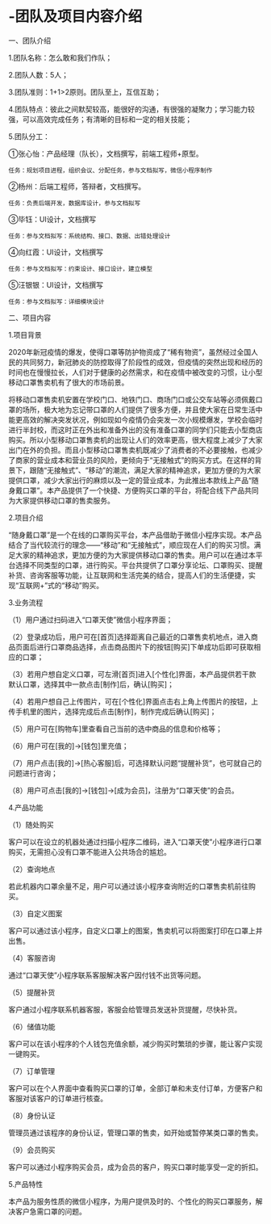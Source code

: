 # -团队及项目内容介绍
一、团队介绍

1.团队名称：怎么敢和我们作队；

2.团队人数：5人；

3.团队准则：1+1>2原则。团队至上，互信互助；

4.团队特点：彼此之间默契较高，能很好的沟通，有很强的凝聚力；学习能力较强，可以高效完成任务；有清晰的目标和一定的相关技能；

5.团队分工：

①张心怡：产品经理（队长），文档撰写，前端工程师+原型。

    任务：规划项目进程，组织会议、分配任务，参与文档拟写，微信小程序制作
    
②杨州：后端工程师，答辩者，文档撰写。

    任务：负责后端开发，数据库设计，参与文档拟写
    
③毕钰：UI设计，文档撰写

    任务：参与文档拟写：系统结构、接口、数据、出错处理设计
④向红霞：UI设计，文档撰写

    任务：参与文档拟写：约束设计、接口设计，建立模型
⑤汪银银：UI设计，文档撰写

    任务：参与文档拟写：详细模块设计
    
二、项目内容

1.项目背景

2020年新冠疫情的爆发，使得口罩等防护物资成了“稀有物资”，虽然经过全国人民的共同努力，新冠肺炎的防控取得了阶段性的成效，但疫情的突然出现和经历的时间也在慢慢拉长，人们对于健康的必然需求，和在疫情中被改变的习惯，让小型移动口罩售卖机有了很大的市场前景。

将移动口罩售卖机安置在学校门口、地铁门口、商场门口或公交车站等必须佩戴口罩的场所，极大地为忘记带口罩的人们提供了很多方便，并且使大家在日常生活中能更高效的解决突发状况，例如现如今疫情仍会突发一次小规模爆发，学校会临时进行半封校，而这时正在外出和准备外出的没有准备口罩的同学们只能去小型商店购买。所以小型移动口罩售卖机的出现让人们的效率更高，很大程度上减少了大家出门在外的负担。而且小型移动口罩售卖机既减少了消费者的不必要接触，也减少了商家的营业成本和营业员的风险，更倾向于“无接触式”的购买方式。在这样的背景下，跟随“无接触式”、“移动”的潮流，满足大家的精神追求，更加方便的为大家提供口罩，减少大家出行的麻烦以及一定的营业成本，为此推出本款线上产品“随身戴口罩”。本产品提供了一个快捷、方便购买口罩的平台，将配合线下产品共同为大家提供移动口罩的售卖服务。

2.项目介绍

“随身戴口罩”是一个在线的口罩购买平台，本产品借助于微信小程序实现。本产品结合了当代较流行的理念——“移动”和“无接触式”，顺应现在人们的购买习惯。满足大家的精神追求，更加方便的为大家提供移动口罩的售卖。用户可以在通过本平台选择不同类型的口罩，进行购买。平台共提供了口罩分享论坛、口罩购买、提醒补货、咨询客服等功能，让互联网和生活完美的结合，提高人们的生活便捷，实现“互联网+”式的“移动”购买。

3.业务流程

（1）用户通过扫码进入“口罩天使”微信小程序界面；

（2）登录成功后，用户可在[首页]选择距离自己最近的口罩售卖机地点，进入商品页面后进行口罩商品选择，点击商品图片下的按钮[购买]下单成功后即可获取相应的口罩；

（3）若用户想自定义口罩，可左滑[首页]进入[个性化]界面，本产品提供若干款默认口罩，选择其中一款点击[制作]后，确认[购买]；

（4）若用户想自己上传图片，可在[个性化]界面点击右上角上传图片的按钮，上传手机里的图片，选择完成后点击[制作]，制作完成后确认[购买]；

（5）用户可在[购物车]里查看自己当前的选中商品的信息和价格等；

（6）用户可在[我的]→[钱包]里充值；

（7）用户点击[我的]→[热心客服]后，可选择默认问题“提醒补货”，也可就自己的问题进行咨询；

（8）用户可点击[我的]→[钱包]→[成为会员]，注册为“口罩天使”的会员。

4.产品功能

（1）随处购买

客户可以在设立的机器处通过扫描小程序二维码，进入“口罩天使”小程序进行口罩购买，无需担心没有口罩不能进入公共场合的尴尬。

（2）查询地点

若此机器内口罩余量不足，用户可以通过该小程序查询附近的口罩售卖机前往购买。

（3）自定义图案

客户可以通过该小程序，自定义口罩上的图案，售卖机可以将图案打印在口罩上并出售。

（4）客服咨询

通过“口罩天使”小程序联系客服解决客户因付钱不出货等问题。

（5）提醒补货

客户通过小程序联系机器客服，客服会给管理员发送补货提醒，尽快补货。

（6）储值功能

客户可以在该小程序的个人钱包充值余额，减少购买时繁琐的步骤，能让客户实现一键购买。

（7）订单管理

客户可以在个人界面中查看购买口罩的订单，全部订单和未支付订单，方便客户和客服对该客户的订单进行核查。

（8）身份认证

管理员通过该程序的身份认证，管理口罩的售卖，如开始或暂停某类口罩的售卖。

（9）会员购买

客户可以通过小程序购买会员，成为会员的客户，购买口罩时能享受一定的折扣。

5.产品特性

本产品为服务性质的微信小程序，为用户提供及时的、个性化的购买口罩服务，解决客户急需口罩的问题。
